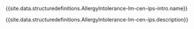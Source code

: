{{site.data.structuredefinitions.AllergyIntolerance-lm-cen-ips-intro.name}}

{{site.data.structuredefinitions.AllergyIntolerance-lm-cen-ips.description}}


